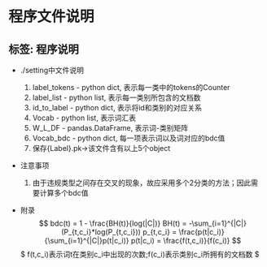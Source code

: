 # 程序文件说明
标签: 程序说明
---

- ./setting中文件说明
    1. label_tokens - python dict, 表示每一类中的tokens的Counter
    2. label_list - python list, 表示每一类别所包含的文档数
    3. id_to_label - python dict, 表示将id和类别的对应关系
    4. Vocab - python list, 表示词汇表
    5. W_L_DF -  pandas.DataFrame, 表示词-类别矩阵
    6. Vocab_bdc - python dict, 每一项表示词以及词对应的bdc值
    7. 保存{Label}.pk->该文件含有以上5个object

- 注意事项
    1. 由于违规类型之间存在交叉的现象，故应采用多个2分类的方法；因此需要计算多个bdc值

- 附录
    $$ bdc(t) = 1 - \frac{BH(t)}{log(|C|)}
    BH(t) = -\sum_{i=1}^{|C|}(P_{t,c_i}*log(P_{t,c_i}))
    p_{t,c_i} = \frac{p(t|c_i)}{\sum_{i=1}^{|C|}p(t|c_i)}
    p(t|c_i) = \frac{f(t,c_i)}{f(c_i)} $$
    $ f(t,c_i)表示词t在类别c_i中出现的次数;f(c_i)表示类别c_i所拥有的文档数 $